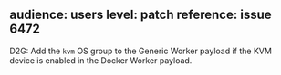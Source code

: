 audience: users
level: patch
reference: issue 6472
---
D2G: Add the `kvm` OS group to the Generic Worker payload if the KVM device is enabled in the Docker Worker payload.
